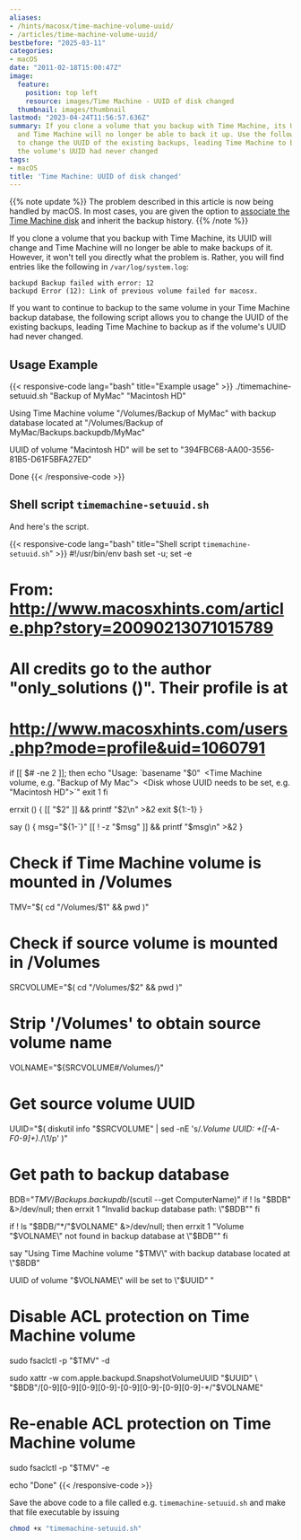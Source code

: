 ```yaml
---
aliases:
- /hints/macosx/time-machine-volume-uuid/
- /articles/time-machine-volume-uuid/
bestbefore: "2025-03-11"
categories:
- macOS
date: "2011-02-18T15:00:47Z"
image:
  feature:
    position: top left
    resource: images/Time Machine - UUID of disk changed
  thumbnail: images/thumbnail
lastmod: "2023-04-24T11:56:57.636Z"
summary: If you clone a volume that you backup with Time Machine, its UUID will change
  and Time Machine will no longer be able to back it up. Use the following script
  to change the UUID of the existing backups, leading Time Machine to backup as if
  the volume's UUID had never changed
tags:
- macOS
title: 'Time Machine: UUID of disk changed'
---
```


{{% note update %}}
The problem described in this article is now being handled by macOS. In most cases, you are given the option to [associate the Time Machine disk](/articles/time-machine-inherit-backup-using-tmutil) and inherit the backup history.
{{% /note %}}

If you clone a volume that you backup with Time Machine, its UUID will change and Time Machine will no longer be able to make backups of it. However, it won't tell you directly what the problem is. Rather, you will find entries like the following in `/var/log/system.log`:

``` plain
backupd Backup failed with error: 12
backupd Error (12): Link of previous volume failed for macosx.
```

If you want to continue to backup to the same volume in your Time Machine backup database, the following script allows you to change the UUID of the existing backups, leading Time Machine to backup as if the volume's UUID had never changed.

## Usage Example

{{< responsive-code lang="bash" title="Example usage" >}}
./timemachine-setuuid.sh "Backup of MyMac" "Macintosh HD"

Using Time Machine volume
  "/Volumes/Backup of MyMac"
with backup database located at
  "/Volumes/Backup of MyMac/Backups.backupdb/MyMac"

UUID of volume "Macintosh HD" will be set to "394FBC68-AA00-3556-81B5-D61F5BFA27ED"

Done
{{< /responsive-code >}}

## Shell script `timemachine-setuuid.sh`

And here's the script. 

{{< responsive-code lang="bash" title="Shell script `timemachine-setuuid.sh`" >}}
#!/usr/bin/env bash
set -u; set -e

# From: http://www.macosxhints.com/article.php?story=20090213071015789
# All credits go to the author "only_solutions ()". Their profile is at
# http://www.macosxhints.com/users.php?mode=profile&uid=1060791

if [[ $# -ne 2 ]]; then
    echo "Usage: `basename "$0"` `<Time Machine volume, e.g. \"Backup of My Mac\">` `<Disk whose UUID needs to be set, e.g. \"Macintosh HD\">`"
		exit 1
fi

errxit () {
    [[ "$2" ]] && printf "$2\n" >&2
    exit ${1:-1}
}

say () {
    msg="${1-`}"
    [[ ! -z "$msg" ]] && printf "$msg\n" >&2
}

# Check if Time Machine volume is mounted in /Volumes
TMV="$( cd "/Volumes/$1" && pwd )"

# Check if source volume is mounted in /Volumes
SRCVOLUME="$( cd "/Volumes/$2" && pwd )"

# Strip '/Volumes' to obtain source volume name
VOLNAME="${SRCVOLUME#/Volumes/}"

# Get source volume UUID
UUID="$( diskutil info "$SRCVOLUME" | sed -nE 's/.*Volume UUID: +([-A-F0-9]+).*/\1/p' )"

# Get path to backup database
BDB="$TMV/Backups.backupdb/$(scutil --get ComputerName)"
if ! ls "$BDB" &>/dev/null; then
    errxit 1 "Invalid backup database path:
  \"$BDB\""
fi

if ! ls "$BDB/"*/"$VOLNAME" &>/dev/null; then
    errxit 1 "Volume \"$VOLNAME\" not found in backup database at
  \"$BDB\""
fi

say "Using Time Machine volume
  \"$TMV\"
with backup database located at
  \"$BDB\"

UUID of volume \"$VOLNAME\" will be set to \"$UUID\"
"

# Disable ACL protection on Time Machine volume
sudo fsaclctl -p "$TMV" -d

sudo xattr -w com.apple.backupd.SnapshotVolumeUUID "$UUID" \
    "$BDB"/[0-9][0-9][0-9][0-9]-[0-9][0-9]-[0-9][0-9]-*/"$VOLNAME"

# Re-enable ACL protection on Time Machine volume
sudo fsaclctl -p "$TMV" -e

echo "Done"
{{< /responsive-code >}}

Save the above code to a file called e.g. `timemachine-setuuid.sh` and make that file executable by issuing

``` bash
chmod +x "timemachine-setuuid.sh"
```
